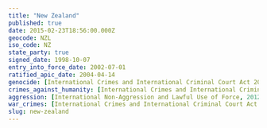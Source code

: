 ```yaml
---
title: "New Zealand"
published: true
date: 2015-02-23T18:56:00.000Z
geocode: NZL
iso_code: NZ
state_party: true
signed_date: 1998-10-07
entry_into_force_date: 2002-07-01
ratified_apic_date: 2004-04-14
genocide: [International Crimes and International Criminal Court Act 2000 - Part II - Section 9](https://iccdb.hrlc.net/data/doc/151/keyword/46/)
crimes_against_humanity: [International Crimes and International Criminal Court Act 2000 - Part II - Section 10](https://iccdb.hrlc.net/data/doc/151/keyword/13/)
aggression: [International Non-Aggression and Lawful Use of Force, 2012](http://crimeofaggression.info/2013/01/new-zealand-international-non-aggression-and-lawful-use-of-force-implementation-of-amendment-to-statute-of-rome-bill-2012/)
war_crimes: [International Crimes and International Criminal Court Act 2000 - Part II Section 11](http://www.legislation.govt.nz/act/public/2000/0026/28.0/DLM63091.html)
slug: new-zealand
---
```

